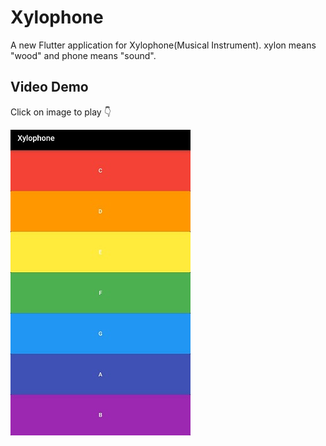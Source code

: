 # Xylophone

A new Flutter application for Xylophone(Musical Instrument). xylon means &quot;wood&quot; and phone means &quot;sound&quot;.

## Video Demo
Click on image to play :point_down:

[![Xylophone demo](demo/xylophoneDemo.jpg)](demo/xylophoneDemo.mp4)
